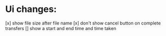 # Ui changes:

[x] show file size after file name
[x] don't show cancel button on complete transfers
[] show a start and end time and time taken